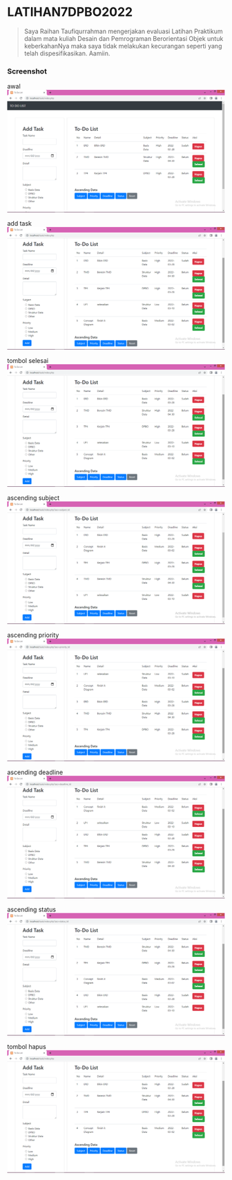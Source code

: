 # LATIHAN7DPBO2022
> Saya Raihan Taufiqurrahman mengerjakan evaluasi Latihan Praktikum dalam mata kuliah Desain dan Pemrograman Berorientasi Objek untuk keberkahanNya maka saya tidak melakukan kecurangan seperti yang telah dispesifikasikan. Aamiin.

### Screenshot
awal
![1](https://github.com/raihantaufiq/LATIHAN7DPBO2022/blob/main/screenshot/Screenshot1.png?raw=true)

add task
![2](https://github.com/raihantaufiq/LATIHAN7DPBO2022/blob/main/screenshot/Screenshot2.png?raw=true)

tombol selesai
![3](https://github.com/raihantaufiq/LATIHAN7DPBO2022/blob/main/screenshot/Screenshot3.png?raw=true)

ascending subject
![4](https://github.com/raihantaufiq/LATIHAN7DPBO2022/blob/main/screenshot/Screenshot4.png?raw=true)

ascending priority
![5](https://github.com/raihantaufiq/LATIHAN7DPBO2022/blob/main/screenshot/Screenshot5.png?raw=true)

ascending deadline
![6](https://github.com/raihantaufiq/LATIHAN7DPBO2022/blob/main/screenshot/Screenshot6.png?raw=true)

ascending status
![7](https://github.com/raihantaufiq/LATIHAN7DPBO2022/blob/main/screenshot/Screenshot7.png?raw=true)

tombol hapus
![8](https://github.com/raihantaufiq/LATIHAN7DPBO2022/blob/main/screenshot/Screenshot8.png?raw=true)
